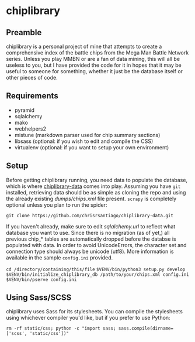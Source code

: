 chiplibrary
==================

Preamble
---------------
chiplibrary is a personal project of mine that attempts to create a comprehensive index of the battle chips from the Mega Man Battle Network series.  Unless you play MMBN or are a fan of data mining, this will all be useless to you, but I have provided the code for it in hopes that it may be useful to someone for something, whether it just be the database itself or other pieces of code.

Requirements
---------------
- pyramid
- sqlalchemy
- mako
- webhelpers2
- mistune (markdown parser used for chip summary sections)
- libsass (optional: if you wish to edit and compile the CSS)
- virtualenv (optional: if you want to setup your own environment)

Setup
---------------
Before getting chiplibrary running, you need data to populate the database, which is where [chiplibrary-data](https://github.com/chrisrsantiago/chiplibrary-data) comes into play.  Assuming you have `git` installed, retrieving data should be as simple as cloning the repo and using the already existing *dumps/chips.xml* file present.  `scrapy` is completely optional unless you plan to run the spider:

`git clone https://github.com/chrisrsantiago/chiplibrary-data.git`

If you haven't already, make sure to edit *sqlalchemy.url* to reflect what database you want to use.  Since there is
no migration (as of yet,) all previous chip_* tables are automatically dropped before the databse is populated with data.  In order to avoid UnicodeErrors, the character set and connection type should always be unicode (utf8).  More information is available in the sample `config.ini` provided.

`cd /directory/containing/this/file`
`$VENV/bin/python3 setup.py develop`
`$VENV/bin/initialize_chiplibrary_db /path/to/your/chips.xml config.ini`
`$VENV/bin/pserve config.ini`

Using Sass/SCSS
---------------
chiplibrary uses Sass for its stylesheets.  You can compile the stylesheets using whichever compiler you'd like, but if you prefer to use Python:

`rm -rf static/css; python -c "import sass; sass.compile(dirname=['scss', 'static/css'])"`
